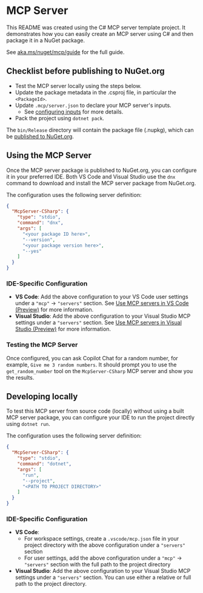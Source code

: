 # MCP Server

This README was created using the C# MCP server template project. It demonstrates how you can easily create an MCP server using C# and then package it in a NuGet package.

See [aka.ms/nuget/mcp/guide](https://aka.ms/nuget/mcp/guide) for the full guide.

## Checklist before publishing to NuGet.org

- Test the MCP server locally using the steps below.
- Update the package metadata in the .csproj file, in particular the `<PackageId>`.
- Update `.mcp/server.json` to declare your MCP server's inputs.
  - See [configuring inputs](https://aka.ms/nuget/mcp/guide/configuring-inputs) for more details.
- Pack the project using `dotnet pack`.

The `bin/Release` directory will contain the package file (.nupkg), which can be [published to NuGet.org](https://learn.microsoft.com/nuget/nuget-org/publish-a-package).

## Using the MCP Server

Once the MCP server package is published to NuGet.org, you can configure it in your preferred IDE. Both VS Code and Visual Studio use the `dnx` command to download and install the MCP server package from NuGet.org.

The configuration uses the following server definition:

```json
{
  "McpServer-CSharp": {
    "type": "stdio",
    "command": "dnx",
    "args": [
      "<your package ID here>",
      "--version",
      "<your package version here>",
      "--yes"
    ]
  }
}
```

### IDE-Specific Configuration

- **VS Code**: Add the above configuration to your VS Code user settings under a `"mcp"` → `"servers"` section. See [Use MCP servers in VS Code (Preview)](https://code.visualstudio.com/docs/copilot/chat/mcp-servers) for more information.
- **Visual Studio**: Add the above configuration to your Visual Studio MCP settings under a `"servers"` section. See [Use MCP servers in Visual Studio (Preview)](https://learn.microsoft.com/visualstudio/ide/mcp-servers) for more information.

### Testing the MCP Server

Once configured, you can ask Copilot Chat for a random number, for example, `Give me 3 random numbers`. It should prompt you to use the `get_random_number` tool on the `McpServer-CSharp` MCP server and show you the results.

## Developing locally

To test this MCP server from source code (locally) without using a built MCP server package, you can configure your IDE to run the project directly using `dotnet run`.

The configuration uses the following server definition:

```json
{
  "McpServer-CSharp": {
    "type": "stdio",
    "command": "dotnet",
    "args": [
      "run",
      "--project",
      "<PATH TO PROJECT DIRECTORY>"
    ]
  }
}
```

### IDE-Specific Configuration

- **VS Code**: 
  - For workspace settings, create a `.vscode/mcp.json` file in your project directory with the above configuration under a `"servers"` section
  - For user settings, add the above configuration under a `"mcp"` → `"servers"` section with the full path to the project directory
- **Visual Studio**: Add the above configuration to your Visual Studio MCP settings under a `"servers"` section. You can use either a relative or full path to the project directory.
